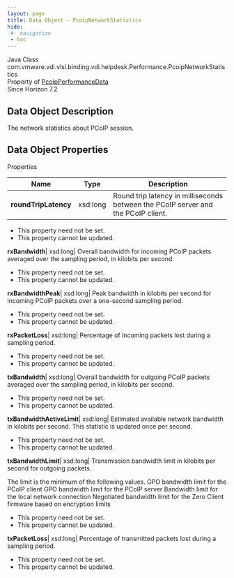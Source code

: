 ```yaml
---
layout: page
title: Data Object - PcoipNetworkStatistics
hide:
 #- navigation
 - toc
---
```






Java Class
    com.vmware.vdi.vlsi.binding.vdi.helpdesk.Performance.PcoipNetworkStatistics  
Property of
     [PcoipPerformanceData](vdi.helpdesk.Performance.PcoipPerformanceData.md#field_detail)  
Since 
    Horizon 7.2

## Data Object Description 

The network statistics about PCoIP session. 

## Data Object Properties

Properties

Name |  Type |  Description   
---|---|---  
**roundTripLatency**|  xsd:long|  Round trip latency in milliseconds between the PCoIP server and the PCoIP client.   


 * This property need not be set.
 * This property cannot be updated.

  
**rxBandwidth**|  xsd:long|  Overall bandwidth for incoming PCoIP packets averaged over the sampling period, in kilobits per second.   


 * This property need not be set.
 * This property cannot be updated.

  
**rxBandwidthPeak**|  xsd:long|  Peak bandwidth in kilobits per second for incoming PCoIP packets over a one-second sampling period.   


 * This property need not be set.
 * This property cannot be updated.

  
**rxPacketLoss**|  xsd:long|  Percentage of incoming packets lost during a sampling period.   


 * This property need not be set.
 * This property cannot be updated.

  
**txBandwidth**|  xsd:long|  Overall bandwidth for outgoing PCoIP packets averaged over the sampling period, in kilobits per second.   


 * This property need not be set.
 * This property cannot be updated.

  
**txBandwidthActiveLimit**|  xsd:long|  Estimated available network bandwidth in kilobits per second. This statistic is updated once per second.   


 * This property need not be set.
 * This property cannot be updated.

  
**txBandwidthLimit**|  xsd:long|  Transmission bandwidth limit in kilobits per second for outgoing packets. 

The limit is the minimum of the following values.  GPO bandwidth limit for the PCoIP client  GPO bandwidth limit for the PCoIP server  Bandwidth limit for the local network connection  Negotiated bandwidth limit for the Zero Client firmware based on encryption limits  
  


 * This property need not be set.
 * This property cannot be updated.

  
**txPacketLoss**|  xsd:long|  Percentage of transmitted packets lost during a sampling period.   


 * This property need not be set.
 * This property cannot be updated.

  
  

  

